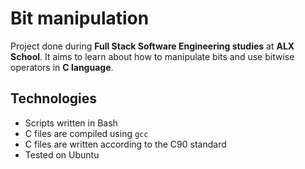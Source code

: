 # Bit manipulation
Project done during **Full Stack Software Engineering studies** at **ALX School**. It aims to learn about how to manipulate bits and use bitwise operators in **C language**.

## Technologies
* Scripts written in Bash 
* C files are compiled using `gcc`
* C files are written according to the C90 standard
* Tested on Ubuntu

